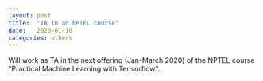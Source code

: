 ```yaml
---
layout: post
title:  "TA in an NPTEL course"
date:   2020-01-10
categories: others
---
```


Will work as TA in the next offering (Jan-March 2020) of the NPTEL course "Practical Machine Learning with Tensorflow".
